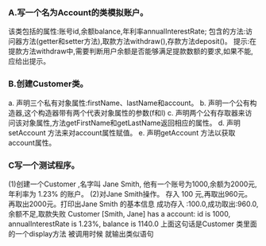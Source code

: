 ### A.写一个名为Account的类模拟账户。
该类包括的属性:账号id,余额balance,年利率annualInterestRate;
包含的方法:访问器方法(getter和setter方法),取款方法withdraw(),存款方法deposit()。 提示:在提款方法withdraw中,需要判断用户余额是否能够满足提款数额的要求,如果不能,应给出提示。
### B.创建Customer类。
a. 声明三个私有对象属性:firstName、lastName和account。
b. 声明一个公有构造器,这个构造器带有两个代表对象属性的参数(f和l)
c. 声明两个公有存取器来访问该对象属性,方法getFirstName和getLastName返回相应的属性。
d. 声明setAccount 方法来对account属性赋值。 
e. 声明getAccount 方法以获取account属性。
### C写一个测试程序。
(1)创建一个Customer ,名字叫 Jane Smith, 他有一个账号为1000,余额为2000元,年利率为 1.23% 的账户。
(2)对Jane Smith操作。
存入 100 元,再取出960元。再取出2000元。打印出Jane Smith 的基本信息
成功存入 :100.0,成功取出:960.0,余额不足,取款失败
Customer [Smith, Jane] has a account: id is 1000, annualInterestRate is 1.23%, balance is 1140.0
上面这句话是Customer 类里面的一个display方法 被调用时候 就输出类似语句



